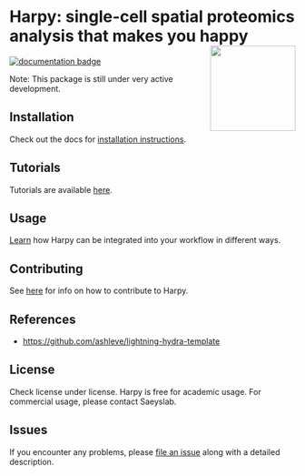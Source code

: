 <!-- These badges won't work while the GitHub repo is private:
[![License BSD-3](https://img.shields.io/pypi/l/harpy.svg?color=green)](https://github.com/saeyslab/harpy/raw/main/LICENSE)
[![PyPI](https://img.shields.io/pypi/v/harpy.svg?color=green)](https://pypi.org/project/harpy)
[![tests](https://github.com/saeyslab/harpy/workflows/tests/badge.svg)](https://github.com/saeyslab/harpy/actions)
[![Python Version](https://img.shields.io/pypi/pyversions/harpy.svg?color=green)](https://python.org)
[![codecov](https://codecov.io/gh/saeyslab/harpy/graph/badge.svg?token=7UXMDWVYFZ)](https://codecov.io/gh/saeyslab/harpy)
[![napari hub](https://img.shields.io/endpoint?url=https://api.napari-hub.org/shields/harpy)](https://napari-hub.org/plugins/harpy)
-->

# **Harpy: single-cell spatial proteomics analysis that makes you happy** <img src="./docs/_static/img/logo.png" align ="right" alt="" width ="150"/>

[![documentation badge](https://readthedocs.org/projects/harpy/badge/?version=latest)](https://harpy.readthedocs.io/en/latest/)

Note: This package is still under very active development.

## Installation

Check out the docs for [installation instructions](docs/installation.md).

## Tutorials

Tutorials are available [here](https://harpy.readthedocs.io/en/latest/).

## Usage

[Learn](docs/usage.md) how Harpy can be integrated into your workflow in different ways.

## Contributing

See [here](docs/contributing.md) for info on how to contribute to Harpy.

## References

- https://github.com/ashleve/lightning-hydra-template

## License

Check license under license. Harpy is free for academic usage.
For commercial usage, please contact Saeyslab.

## Issues

If you encounter any problems, please [file an issue] along with a detailed description.

[napari]: https://github.com/napari/napari
[Cookiecutter]: https://github.com/audreyr/cookiecutter
[BSD-3]: http://opensource.org/licenses/BSD-3-Clause
[cookiecutter-napari-plugin]: https://github.com/napari/cookiecutter-napari-plugin
[file an issue]: https://github.com/saeyslab/harpy/issues
[napari]: https://github.com/napari/napari
[tox]: https://tox.readthedocs.io/en/latest/
[pip]: https://pypi.org/project/pip/
[PyPI]: https://pypi.org/

